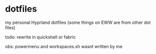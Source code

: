 # dotfiles
my personal Hyprland dotfiles
(some things on EWW are from other dot files)

todo: rewrite in quickshell or fabric

obs: powermenu and workspaces.sh wasnt written by me

